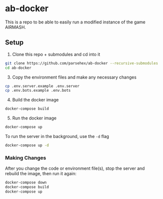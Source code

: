 # ab-docker

This is a repo to be able to easily run a modified instance of the game AIRMASH.

## Setup

1. Clone this repo + submodules and cd into it

```bash
git clone https://github.com/parsehex/ab-docker --recursive-submodules
cd ab-docker
```

3. Copy the environment files and make any necessary changes

```bash
cp .env.server.example .env.server
cp .env.bots.example .env.bots
```

4. Build the docker image

```bash
docker-compose build
```

5. Run the docker image

```bash
docker-compose up
```

To run the server in the background, use the `-d` flag

```bash
docker-compose up -d
```

### Making Changes

After you change the code or environment file(s), stop the server and rebuild the image, then run it again:

```bash
docker-compose down
docker-compose build
docker-compose up
```
